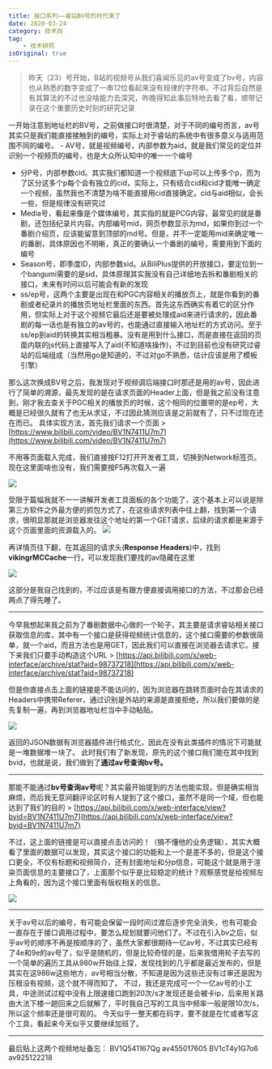 ```yaml
---
title: 接口系列——睿站BV号的时代来了
date: 2020-03-24
category: 技术向
tag:
    - 技术研究
isOriginal: true
---
```


> 昨天（23）号开始，B站的视频号从我们喜闻乐见的av号变成了bv号，内容也从熟悉的数字变成了一串12位看起来没有规律的字符串。不过背后自然是有其算法的不过也没啥能力去深究，昨晚得知此事后特地去看了看，顺带记录在这个重要历史时刻的研究记录

<!-- more -->

一开始注意到地址栏的BV号，之前做接口时很清楚，对于不同的编号而言，av号其实只是我们能直接接触到的编号，实际上对于睿站的系统中有很多意义与适用范围不同的编号。 - AV号，就是视频编号，内部参数为aid，就是我们常见的定位并识别一个视频页的编号，也是大众所认知中的唯一一个编号

- 分P号，内部参数cid。其实我们都知道一个视频底下up可以上传多个p，而为了区分这多个p每个会有独立的cid，实际上，只有结合cid和cid才能唯一确定一个视频，虽然我也不清楚为啥不能直接用cid直接确定。cid与aid相似，会长一些，但是规律没有研究过
- Media号，看起来像是个媒体编号，其实指的就是PCG内容，最常见的就是番剧，还包括纪录片内容。内部编号mid，网页参数显示为md，如果你到过一个番剧介绍页，应该能留意到顶部的md号。但是，并不一定能用mid来确定唯一的番剧，具体原因也不明晰，真正的要确认一个番剧的编号，需要用到下面的编号
- Season号，即季度ID，内部参数sid。从BiliPlus提供的开放接口，要定位到一个bangumi需要的是sid，具体原理其实我没有自己详细地去拆和番剧相关的接口，未来有时间以后可能会有新的发现
- ss/ep号，这两个主要是出现在和PGC内容相关的播放页上，就是你看到的番剧或者纪录片的播放页地址栏里面的东西。首先这东西确实有着它的区分作用，但实际上对于这个视频它最后还是要被处理成aid来进行请求的，因此番剧的每一话也是有独立的av号的，也能通过直接输入地址栏的方式访问。至于ss/ep到aid的转换其实相当粗暴。没有是用到什么接口，而是直接在返回的页面内联的js代码上直接写入了aid(不知道啥操作)，不过到目前也没有研究过睿站的后端组成（当然用go是知道的，不过对go不熟悉，估计应该是用了模板引擎）

那么这次换成BV号之后，我发现对于视频调后端接口时那还是用的av号，因此进行了简单的溯源，最先发现的是在请求页面的Header上面，但是我之前没有注意到，刚才我去查关于PGC相关的播放页的时候，这个相同的位置带的是ep号，大概是已经很久就有了也无从求证，不过因此猜测应该是之前就有了，只不过现在还在而已。 具体实现方法，首先我们请求一个页面 > [https://www.bilibili.com/video/BV1N7411U7m7](https://www.bilibili.com/video/BV1N7411U7m7)


不用等页面载入完成，我们直接按F12打开开发者工具，切换到Network标签页。现在这里面啥也没有，我们需要按F5再次载入一遍 

![](https://i.focotx.net/blog/2020/03/15850478021.png)

受限于篇幅我就不一一讲解开发者工具面板的各个功能了，这个基本上可以说是除第三方软件之外最方便的抓包方式了，在这些请求列表中往上翻，找到第一个请求，很明显那就是浏览器发往这个地址的第一个GET请求，后续的请求都是来源于这个页面里面的资源载入的。 ![](https://i.focotx.net/blog/2020/03/15850479971.png)

再详情页往下翻，在其返回的请求头(**Response Headers**)中，找到**vikingrMCCache**一行，可以发现我们要找的av隐藏在这里

![](https://i.focotx.net/blog/2020/03/15850480871.png)

这部分是我自己找到的，不过应该是有跟方便直接调用接口的方法，不过那会已经两点了得先睡了。

- - - - - - -

今早我想起来我之前为了番剧数据中心做的一个轮子，其主要是请求睿站相关接口获取信息的库，其中有一个接口是获得视频统计信息的，这个接口需要的参数很简单，就一个aid，而且方法也是用GET，因此我们可以直接在浏览器去请求它。接下来我们只要手动构造这个URL > [https://api.bilibili.com/x/web-interface/archive/stat?aid=98737218](https://api.bilibili.com/x/web-interface/archive/stat?aid=98737218)

但是你直接点击上面的链接是不能访问的，因为浏览器在跳转页面时会在其请求的Headers中携带Referer，通过识别是外站的来源是直接拒绝，所以我们要做的是先复制一遍，再到浏览器地址栏当中手动粘贴。

![](https://i.focotx.net/blog/2020/03/15850485601.png)

返回的JSON数据有浏览器插件进行格式化，因此在没有此类插件的情况下可能就是一堆数据堆一块了。 此时我们有了新发现，原先的这个接口我们能在其中找到bvid，也就是说，我们做到了**通过av号查询bv号。**

- - - - - -

那能不能通过**bv号查询av号**呢？其实最开始提到的方法也能实现，但是确实相当麻烦，而后我无意间翻评论区时有人提到了这个接口，虽然不是同一个域，但也能达到了我们的目的 > [https://api.bilibili.com/x/web-interface/view?bvid=BV1N7411U7m7](https://api.bilibili.com/x/web-interface/view?bvid=BV1N7411U7m7)

不过，这上面的链接是可以直接点击访问的！（搞不懂他的业务逻辑），其实大概看了里面的数据可以发现，其实这个接口的功能和上一个是差不多的，但是这个接口更全，不仅有标题和视频简介，还有封面地址和分p信息，可能这个就是用于渲染页面信息的主要接口了，上面那个似乎是比较稳定的统计？观察感觉是给视频左上角看的，因为这个接口里面有版权相关的信息。

 ![](https://i.focotx.net/blog/2020/03/15850490181.png)

- - - - - -

关于av号以后的编号，有可能会保留一段时间过渡后逐步完全消失，也有可能会一直存在于接口调用过程中，要怎么规划就要问他们了。不过在引入bv之后，似乎av号的顺序不再是按顺序的了，虽然大家都很期待一亿av号，不过其实已经有了4e和9e的av号了，似乎是随机的，但是比较奇怪的是，后来我借用轮子去写的一个简单的遍历工具从980w开始往上探，发现找到的几乎都是最近发布的，但是其实在这986w这些地方，av号相当分散，不知道是因为这些还没有过审还是因为压根没有视频，这个就不得而知了。 不过，我还是完成可一个一亿av号的小工具，中途测试过程中没有上限速接口跑到20次/s才发现还是会被卡ip，后来用关路由大法下楼一趟回来之后就解了，平时我自己写的工具当中频率一般是限10次/s，所以这个频率还是很可观的。 今天似乎一整天都在码字，要不就是在忙或者写这个工具，看起来今天似乎又要继续加班了。

- - - - - -

最后贴上这两个视频地址备忘： BV1Q541167Qg av455017605 BV1cT4y1G7o6 av925122218